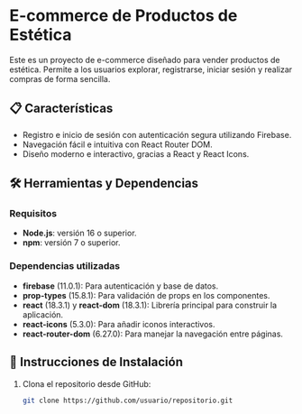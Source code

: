 # E-commerce de Productos de Estética

Este es un proyecto de e-commerce diseñado para vender productos de estética. Permite a los usuarios explorar, registrarse, iniciar sesión y realizar compras de forma sencilla.

## 📋 Características
- Registro e inicio de sesión con autenticación segura utilizando Firebase.
- Navegación fácil e intuitiva con React Router DOM.
- Diseño moderno e interactivo, gracias a React y React Icons.

## 🛠️ Herramientas y Dependencias
### Requisitos
- **Node.js**: versión 16 o superior.
- **npm**: versión 7 o superior.

### Dependencias utilizadas
- **firebase** (11.0.1): Para autenticación y base de datos.
- **prop-types** (15.8.1): Para validación de props en los componentes.
- **react** (18.3.1) y **react-dom** (18.3.1): Librería principal para construir la aplicación.
- **react-icons** (5.3.0): Para añadir iconos interactivos.
- **react-router-dom** (6.27.0): Para manejar la navegación entre páginas.

## 📂 Instrucciones de Instalación
1. Clona el repositorio desde GitHub:
   ```bash
   git clone https://github.com/usuario/repositorio.git
